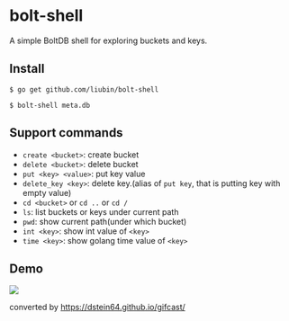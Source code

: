 # bolt-shell

A simple BoltDB shell for exploring buckets and keys.

## Install

```
$ go get github.com/liubin/bolt-shell

$ bolt-shell meta.db
```

## Support commands

- `create <bucket>`: create bucket
- `delete <bucket>`: delete bucket
- `put <key> <value>`: put key value
- `delete_key <key>`: delete key.(alias of `put key`, that is putting key with empty value)
- `cd <bucket>` or `cd ..` or `cd /`
- `ls`: list buckets or keys under current path
- `pwd`: show current path(under which bucket)
- `int <key>`: show int value of `<key>`
- `time <key>`: show golang time value of `<key>`

## Demo

![](images/demo.gif)

converted by https://dstein64.github.io/gifcast/
